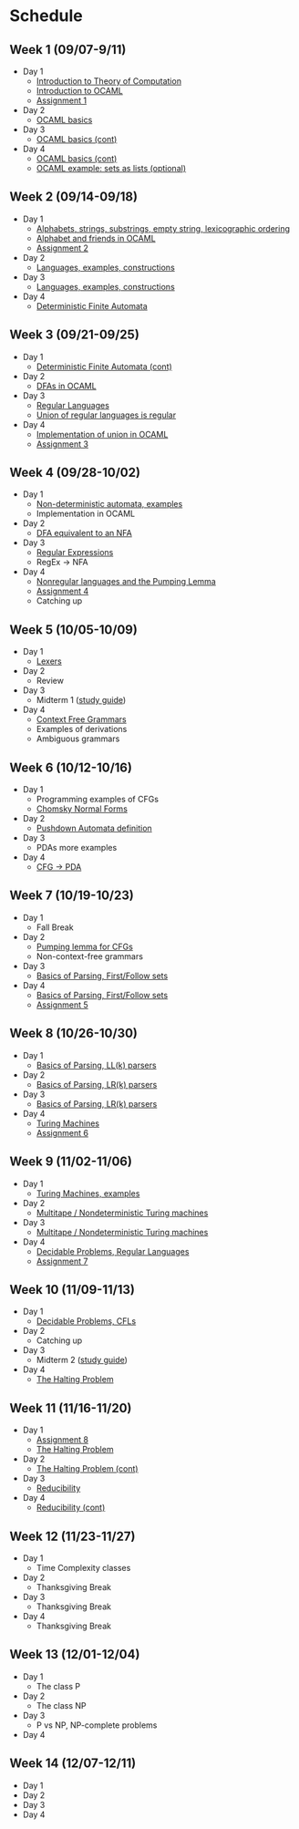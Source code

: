 # Schedule

## Week 1 (09/07-9/11)

- Day 1
    - [Introduction to Theory of Computation](notes/theory_intro.md)
    - [Introduction to OCAML](notes/ocaml_intro.md)
    - [Assignment 1](assignments/1.md)
- Day 2
    - [OCAML basics](notes/ocaml_basics.md)
- Day 3
    - [OCAML basics (cont)](notes/ocaml_basics.md)
- Day 4
    - [OCAML basics (cont)](notes/ocaml_basics.md)
    - [OCAML example: sets as lists (optional)](notes/ocaml_sets.md)

## Week  2 (09/14-09/18)

- Day 1
    - [Alphabets, strings, substrings, empty string, lexicographic ordering](notes/alphabet.md)
    - [Alphabet and friends in OCAML](notes/ocaml_alphabet.md)
    - [Assignment 2](assignments/2.md)
- Day 2
    - [Languages, examples, constructions](notes/languages.md)
- Day 3
    - [Languages, examples, constructions](notes/languages.md)
- Day 4
    - [Deterministic Finite Automata](notes/fin_aut_dfa.md)

## Week  3 (09/21-09/25)

- Day 1
    - [Deterministic Finite Automata (cont)](notes/fin_aut_dfa.md)
- Day 2
    - [DFAs in OCAML](notes/ocaml_dfa.md)
- Day 3
    - [Regular Languages](notes/fin_aut_dfa.md)
    - [Union of regular languages is regular](notes/fin_aut_dfa.md)
- Day 4
    - [Implementation of union in OCAML](notes/ocaml_dfa.md)
    - [Assignment 3](assignments/3.md)

## Week  4 (09/28-10/02)

- Day 1
    - [Non-deterministic automata, examples](notes/fin_aut_nfas.md)
    - Implementation in OCAML
- Day 2
    - [DFA equivalent to an NFA](notes/fin_aut_nfas.md)
- Day 3
    - [Regular Expressions](notes/regexp.md)
    - RegEx -> NFA
- Day 4
    - [Nonregular languages and the Pumping Lemma](notes/nonregular.md)
    - [Assignment 4](assignments/4.md)
    - Catching up

## Week  5 (10/05-10/09)

- Day 1
    - [Lexers](notes/lexers.md)
- Day 2
    - Review
- Day 3
    - Midterm 1 ([study guide](notes/midterm1_study_guide.md))
- Day 4
    - [Context Free Grammars](notes/cfg.md)
    - Examples of derivations
    - Ambiguous grammars

## Week  6 (10/12-10/16)

- Day 1
    - Programming examples of CFGs
    - [Chomsky Normal Forms](notes/cfg.md)
- Day 2
    - [Pushdown Automata definition](notes/pushdown_automata.md)
- Day 3
    - PDAs more examples
- Day 4
    - [CFG -> PDA](notes/cfg_pda.md)

## Week  7 (10/19-10/23)

- Day 1
    - Fall Break
- Day 2
    - [Pumping lemma for CFGs](notes/pumping_cfg.md)
    - Non-context-free grammars
- Day 3
    - [Basics of Parsing, First/Follow sets](notes/parsing.md)
- Day 4
    - [Basics of Parsing, First/Follow sets](notes/parsing.md)
    - [Assignment 5](assignments/5.md)

## Week  8 (10/26-10/30)

- Day 1
    - [Basics of Parsing, LL(k) parsers](notes/parsing.md)
- Day 2
    - [Basics of Parsing, LR(k) parsers](notes/parsing.md)
- Day 3
    - [Basics of Parsing, LR(k) parsers](notes/parsing.md)
- Day 4
    - [Turing Machines](notes/turing.md)
    - [Assignment 6](assignments/6.md)

## Week  9 (11/02-11/06)

- Day 1
    - [Turing Machines, examples](notes/turing.md)
- Day 2
    - [Multitape / Nondeterministic Turing machines](notes/turing.md)
- Day 3
    - [Multitape / Nondeterministic Turing machines](notes/turing.md)
- Day 4
    - [Decidable Problems, Regular Languages](notes/decidable.md)
    - [Assignment 7](assignments/7.md)

## Week 10 (11/09-11/13)

- Day 1
    - [Decidable Problems, CFLs](notes/decidable.md)
- Day 2
    - Catching up
- Day 3
    - Midterm 2 ([study guide](notes/midterm2_study_guide.md))
- Day 4
    - [The Halting Problem](notes/halting.md)

## Week 11 (11/16-11/20)

- Day 1
    - [Assignment 8](assignments/8.md)
    - [The Halting Problem](notes/halting.md)
- Day 2
    - [The Halting Problem (cont)](notes/halting.md)
- Day 3
    - [Reducibility](notes/reducibility.md)
- Day 4
    - [Reducibility (cont)](notes/reducibility.md)

## Week 12 (11/23-11/27)

- Day 1
    - Time Complexity classes
- Day 2
    - Thanksgiving Break
- Day 3
    - Thanksgiving Break
- Day 4
    - Thanksgiving Break

## Week 13 (12/01-12/04)

- Day 1
    - The class P
- Day 2
    - The class NP
- Day 3
    - P vs NP, NP-complete problems
- Day 4

## Week 14 (12/07-12/11)

- Day 1
- Day 2
- Day 3
- Day 4


